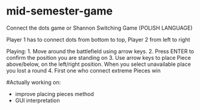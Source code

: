# mid-semester-game
Connect the dots game or Shannon Switching Game (POLISH LANGUAGE)

Player 1 has to connect dots from bottom to top, Player 2 from left to right

  Playing:
    1. Move around the battlefield using arrow keys.
    2. Press ENTER to confirm the position you are standing on
    3. Use arrow keys to place Piece above/below, on the left/right position. When you select unavailable place you lost a round
    4. First one who connect extreme Pieces win
    
#Actually working on:
 - improve placing pieces method
 - GUI interpretation
